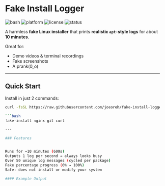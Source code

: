 #  Fake Install Logger

![bash](https://img.shields.io/badge/language-bash-green)
![platform](https://img.shields.io/badge/platform-linux-lightgrey)
![license](https://img.shields.io/badge/license-MIT-blue)
![status](https://img.shields.io/badge/status-stable-success)

A harmless **fake Linux installer** that prints **realistic `apt`-style logs** for about **10 minutes**.  

Great for:
- Demo videos & terminal recordings  
- Fake screenshots  
- A prank(0_o)  

---

## Quick Start

Install in just 2 commands:


```bash
curl -fsSL https://raw.githubusercontent.com/joeoreh/fake-install-logger/main/install.sh | bash

```bash
fake-install nginx git curl

---

### Features


Runs for ~10 minutes (600s)
Outputs 1 log per second → always looks busy
Over 50 unique log messages (cycled per package)
Fake percentage progress (0% → 100%)
Safe: does not install or modify your system

#### Example Output


